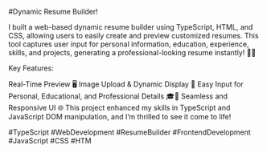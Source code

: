 #Dynamic Resume Builder!

I built a web-based dynamic resume builder using TypeScript, HTML, and CSS, allowing users to easily create and preview customized resumes. This tool captures user input for personal information, education, experience, skills, and projects, generating a professional-looking resume instantly! 📄✨

Key Features:

Real-Time Preview 🖥️
Image Upload & Dynamic Display 📸
Easy Input for Personal, Educational, and Professional Details 🎓💼
Seamless and Responsive UI 🌐
This project enhanced my skills in TypeScript and JavaScript DOM manipulation, and I’m thrilled to see it come to life!

#TypeScript #WebDevelopment #ResumeBuilder #FrontendDevelopment #JavaScript #CSS #HTM
